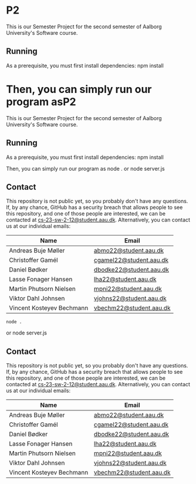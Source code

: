 P2
===

This is our Semester Project for the second semester of Aalborg 
University's Software course.

Running
---
As a prerequisite, you must first install dependencies:
    npm install

Then, you can simply run our program asP2
===

This is our Semester Project for the second semester of Aalborg 
University's Software course.

Running
---
As a prerequisite, you must first install dependencies:
    npm install

Then, you can simply run our program as
    node .
or
    node server.js


Contact
---

This repository is not public yet, so you probably don't have any 
questions. If, by any chance, GitHub has a security breach that allows 
people to see this repository, and one of those people are interested, 
we can be contacted at cs-23-sw-2-12@student.aau.dk.
Alternatively, you can contact us at our individual emails:

| Name                      | Email                   |
| ------------------------- | ----------------------- |
| Andreas Buje Møller       | abmo22@student.aau.dk   |
| Christoffer Gamél         | cgamel22@student.aau.dk |
| Daniel Bødker             | dbodke22@student.aau.dk |
| Lasse Fonager Hansen      | lha22@student.aau.dk    |
| Martin Phutsorn Nielsen   | mpni22@student.aau.dk   |
| Viktor Dahl Johnsen       | vjohns22@student.aau.dk |
| Vincent Kosteyev Bechmann | vbechm22@student.aau.dk |

    node .
or
    node server.js


Contact
---

This repository is not public yet, so you probably don't have any 
questions. If, by any chance, GitHub has a security breach that allows 
people to see this repository, and one of those people are interested, 
we can be contacted at cs-23-sw-2-12@student.aau.dk.
Alternatively, you can contact us at our individual emails:

| Name                      | Email                   |
| ------------------------- | ----------------------- |
| Andreas Buje Møller       | abmo22@student.aau.dk   |
| Christoffer Gamél         | cgamel22@student.aau.dk |
| Daniel Bødker             | dbodke22@student.aau.dk |
| Lasse Fonager Hansen      | lha22@student.aau.dk    |
| Martin Phutsorn Nielsen   | mpni22@student.aau.dk   |
| Viktor Dahl Johnsen       | vjohns22@student.aau.dk |
| Vincent Kosteyev Bechmann | vbechm22@student.aau.dk |
